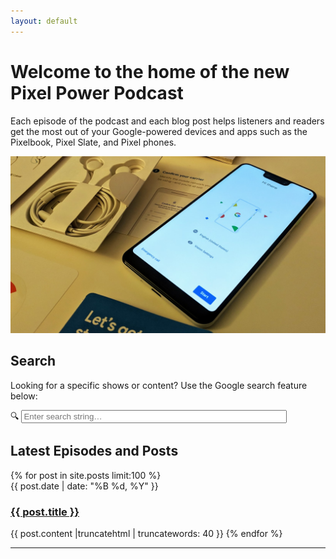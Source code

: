 ```yaml
---
layout: default
---
```


# Welcome to the home of the new Pixel Power Podcast

Each episode of the podcast and each blog post helps listeners and readers get the most out of your Google-powered devices and apps such as the Pixelbook, Pixel Slate, and Pixel phones.

![OG Pixel Phone](/images/design/og-pixel.jpg)

<h2>Search</h2>
Looking for a specific shows or content? Use the Google search feature below:

<p>
  <form method="get" action="http://www.google.com/search" target="_blank">
    <input type="hidden" name="sitesearch" value="pixelpowerpodcast.com" width="500px" />
    🔍 <input type="text" name="q" size="50" maxlength="255" placeholder="Enter search string… " />
  </form>
</p>

<h2>Latest Episodes and Posts</h2>
{% for post in site.posts limit:100 %}
<li style='list-style-type: none;'>
{{ post.date | date: "%B %d, %Y" }}<br>
<h3><a href="{{ post.url }}">{{ post.title }}</a></h3>
{{ post.content |truncatehtml | truncatewords: 40 }}
{% endfor %}

<hr></hr>
